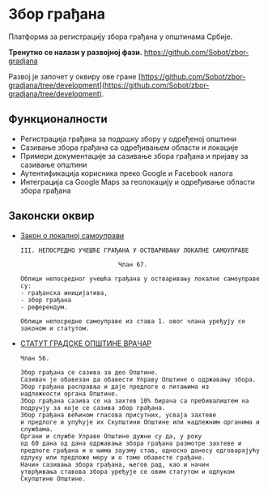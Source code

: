 # Збор грађана

Платформа за регистрацију збора грађана у општинама Србије.

**Тренутно се налази у развојној фази.**
https://github.com/Sobot/zbor-gradjana

Развој је започет у оквиру ове гране [https://github.com/Sobot/zbor-gradjana/tree/development](https://github.com/Sobot/zbor-gradjana/tree/development).

## Функционалности

- Регистрација грађана за подршку збору у одређеној општини
- Сазивање збора грађана са одређивањем области и локације
- Примери документације за сазивање збора грађана и пријаву за сазивање општини
- Аутентификација корисника преко Google и Facebook налога
- Интеграција са Google Maps за геолокацију и одређивање области збора грађана

## Законски оквир

- [Закон о локалној самоуправи](https://pravno-informacioni-sistem.rs/eli/rep/sgrs/skupstina/zakon/2007/129/2/reg)
   ```
   III. НЕПОСРЕДНО УЧЕШЋЕ ГРАЂАНА У ОСТВАРИВАЊУ ЛОКАЛНЕ САМОУПРАВЕ

                              Члан 67.
   
   Облици непосредног учешћа грађана у остваривању локалне самоуправе су: 
   - грађанска иницијатива, 
   - збор грађана 
   - референдум.
   
   Облици непосредне самоуправе из става 1. овог члана уређују се законом и статутом.
   ```
- [СТАТУТ ГРАДСКЕ ОПШТИНЕ ВРАЧАР](https://pravno-informacioni-sistem.rs/eli/rep/sgrs/skupstina/zakon/2007/129/2/reg)
   ```
  Члан 56.
  
  Збор грађана се сазива за део Општине.
  Сазивач је обавезан да обавести Управу Општине о одржавању збора.
  Збор грађана расправља и даје предлоге о питањима из
  надлежности органа Општине.
  Збор грађана сазива се на захтев 10% бирача са пребивалиштем на подручју за које се сазива збор грађана.
  Збор грађана већином гласова присутних, усваја захтеве
  и предлоге и упућује их Скупштини Општине или надлежним органима и службама.
  Органи и службе Управе Општине дужни су да, у року
  од 60 дана од дана одржавања збора грађана размотре захтеве и предлоге грађана и о њима заузму став, односно донесу одговарајућу одлуку или предложе меру и о томе обавесте грађане.
  Начин сазивања збора грађана, његов рад, као и начин
  утврђивања ставова збора уређује се овим статутом и одлуком Скупштине Општине.
   ```

